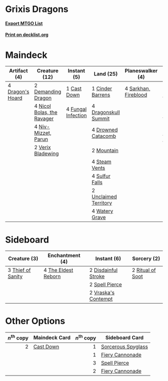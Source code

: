 # Grixis Dragons

#### [Export MTGO List](../collection/Grixis%20Dragons/Grixis%20Dragons.txt)
#### [Print on decklist.org](http://decklist.org/?deckmain=1%09Cast%20Down%0A1%09Cinder%20Barrens%0A2%09Demanding%20Dragon%0A4%09Dragon's%20Hoard%0A4%09Dragonskull%20Summit%0A4%09Drowned%20Catacomb%0A4%09Fungal%20Infection%0A4%09Lava%20Coil%0A2%09Mountain%0A4%09Nicol%20Bolas,%20the%20Ravager%0A4%09Niv-Mizzet,%20Parun%0A3%09Ritual%20of%20Soot%0A4%09Sarkhan,%20Fireblood%0A4%09Steam%20Vents%0A4%09Sulfur%20Falls%0A3%09Thought%20Erasure%0A2%09Unclaimed%20Territory%0A2%09Verix%20Bladewing%0A4%09Watery%20Grave&deckside=2%09Disdainful%20Stroke%0A2%09Ritual%20of%20Soot%0A2%09Spell%20Pierce%0A4%09The%20Eldest%20Reborn%0A3%09Thief%20of%20Sanity%0A2%09Vraska's%20Contempt)
# Maindeck

|                                       Artifact (4)                                        |                                            Creature (12)                                            |                                         Instant (5)                                         |                                           Land (25)                                            |                                       Planeswalker (4)                                        |                                        Sorcery (10)                                        |
|-------------------------------------------------------------------------------------------|-----------------------------------------------------------------------------------------------------|---------------------------------------------------------------------------------------------|------------------------------------------------------------------------------------------------|-----------------------------------------------------------------------------------------------|--------------------------------------------------------------------------------------------|
|4 [Dragon's Hoard](http://gatherer.wizards.com/Pages/Card/Details.aspx?multiverseid=447369)|2 [Demanding Dragon](http://gatherer.wizards.com/Pages/Card/Details.aspx?multiverseid=447271)        |1 [Cast Down](http://gatherer.wizards.com/Pages/Card/Details.aspx?multiverseid=442969)       |1 [Cinder Barrens](http://gatherer.wizards.com/Pages/Card/Details.aspx?multiverseid=433173)     |4 [Sarkhan, Fireblood](http://gatherer.wizards.com/Pages/Card/Details.aspx?multiverseid=447290)|4 [Lava Coil](http://gatherer.wizards.com/Pages/Card/Details.aspx?multiverseid=452858)      |
|                                                                                           |4 [Nicol Bolas, the Ravager](http://gatherer.wizards.com/Pages/Card/Details.aspx?multiverseid=447354)|4 [Fungal Infection](http://gatherer.wizards.com/Pages/Card/Details.aspx?multiverseid=442982)|4 [Dragonskull Summit](http://gatherer.wizards.com/Pages/Card/Details.aspx?multiverseid=420909) |                                                                                               |3 [Ritual of Soot](http://gatherer.wizards.com/Pages/Card/Details.aspx?multiverseid=452834) |
|                                                                                           |4 [Niv-Mizzet, Parun](http://gatherer.wizards.com/Pages/Card/Details.aspx?multiverseid=452942)       |                                                                                             |4 [Drowned Catacomb](http://gatherer.wizards.com/Pages/Card/Details.aspx?multiverseid=430633)   |                                                                                               |3 [Thought Erasure](http://gatherer.wizards.com/Pages/Card/Details.aspx?multiverseid=452956)|
|                                                                                           |2 [Verix Bladewing](http://gatherer.wizards.com/Pages/Card/Details.aspx?multiverseid=443037)         |                                                                                             |2 [Mountain](http://gatherer.wizards.com/Pages/Card/Details.aspx?multiverseid=439604)           |                                                                                               |                                                                                            |
|                                                                                           |                                                                                                     |                                                                                             |4 [Steam Vents](http://gatherer.wizards.com/Pages/Card/Details.aspx?multiverseid=405109)        |                                                                                               |                                                                                            |
|                                                                                           |                                                                                                     |                                                                                             |4 [Sulfur Falls](http://gatherer.wizards.com/Pages/Card/Details.aspx?multiverseid=241987)       |                                                                                               |                                                                                            |
|                                                                                           |                                                                                                     |                                                                                             |2 [Unclaimed Territory](http://gatherer.wizards.com/Pages/Card/Details.aspx?multiverseid=435419)|                                                                                               |                                                                                            |
|                                                                                           |                                                                                                     |                                                                                             |4 [Watery Grave](http://gatherer.wizards.com/Pages/Card/Details.aspx?multiverseid=405114)       |                                                                                               |                                                                                            |


# Sideboard

|                                        Creature (3)                                        |                                       Enchantment (4)                                        |                                         Instant (6)                                          |                                        Sorcery (2)                                        |
|--------------------------------------------------------------------------------------------|----------------------------------------------------------------------------------------------|----------------------------------------------------------------------------------------------|-------------------------------------------------------------------------------------------|
|3 [Thief of Sanity](http://gatherer.wizards.com/Pages/Card/Details.aspx?multiverseid=452955)|4 [The Eldest Reborn](http://gatherer.wizards.com/Pages/Card/Details.aspx?multiverseid=442978)|2 [Disdainful Stroke](http://gatherer.wizards.com/Pages/Card/Details.aspx?multiverseid=446776)|2 [Ritual of Soot](http://gatherer.wizards.com/Pages/Card/Details.aspx?multiverseid=452834)|
|                                                                                            |                                                                                              |2 [Spell Pierce](http://gatherer.wizards.com/Pages/Card/Details.aspx?multiverseid=425876)     |                                                                                           |
|                                                                                            |                                                                                              |2 [Vraska's Contempt](http://gatherer.wizards.com/Pages/Card/Details.aspx?multiverseid=435283)|                                                                                           |


# Other Options

|*n*<sup>th</sup> copy|                                   Maindeck Card                                    |*n*<sup>th</sup> copy|                                       Sideboard Card                                        |
|--------------------:|------------------------------------------------------------------------------------|--------------------:|---------------------------------------------------------------------------------------------|
|                    2|[Cast Down](http://gatherer.wizards.com/Pages/Card/Details.aspx?multiverseid=442969)|                    1|[Sorcerous Spyglass](http://gatherer.wizards.com/Pages/Card/Details.aspx?multiverseid=435407)|
|                     |                                                                                    |                    1|[Fiery Cannonade](http://gatherer.wizards.com/Pages/Card/Details.aspx?multiverseid=435297)   |
|                     |                                                                                    |                    3|[Spell Pierce](http://gatherer.wizards.com/Pages/Card/Details.aspx?multiverseid=425876)      |
|                     |                                                                                    |                    2|[Fiery Cannonade](http://gatherer.wizards.com/Pages/Card/Details.aspx?multiverseid=435297)   |

